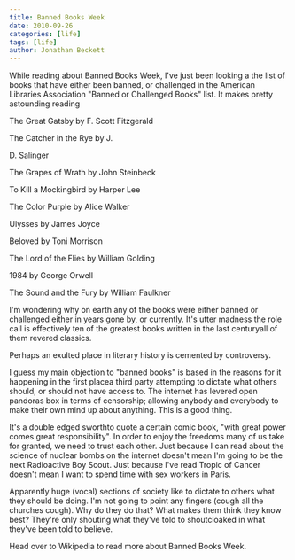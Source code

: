 ```yaml
---
title: Banned Books Week
date: 2010-09-26
categories: [life]
tags: [life]
author: Jonathan Beckett
---
```


While reading about Banned Books Week, I've just been looking a the list of books that have either been banned, or challenged in the American Libraries Association "Banned or Challenged Books" list. It makes pretty astounding reading

The Great Gatsby by F. Scott Fitzgerald

The Catcher in the Rye by J.

D. Salinger

The Grapes of Wrath by John Steinbeck

To Kill a Mockingbird by Harper Lee

The Color Purple by Alice Walker

Ulysses by James Joyce

Beloved by Toni Morrison

The Lord of the Flies by William Golding

1984 by George Orwell

The Sound and the Fury by William Faulkner

I'm wondering why on earth any of the books were either banned or challenged either in years gone by, or currently. It's utter madness the role call is effectively ten of the greatest books written in the last centuryall of them revered classics.

Perhaps an exulted place in literary history is cemented by controversy.

I guess my main objection to "banned books" is based in the reasons for it happening in the first placea third party attempting to dictate what others should, or should not have access to. The internet has levered open pandoras box in terms of censorship; allowing anybody and everybody to make their own mind up about anything. This is a good thing.

It's a double edged sworthto quote a certain comic book, "with great power comes great responsibility". In order to enjoy the freedoms many of us take for granted, we need to trust each other. Just because I can read about the science of nuclear bombs on the internet doesn't mean I'm going to be the next Radioactive Boy Scout. Just because I've read Tropic of Cancer doesn't mean I want to spend time with sex workers in Paris.

Apparently huge (vocal) sections of society like to dictate to others what they should be doing. I'm not going to point any fingers (cough all the churches cough). Why do they do that? What makes them think they know best? They're only shouting what they've told to shoutcloaked in what they've been told to believe.

Head over to Wikipedia to read more about Banned Books Week.